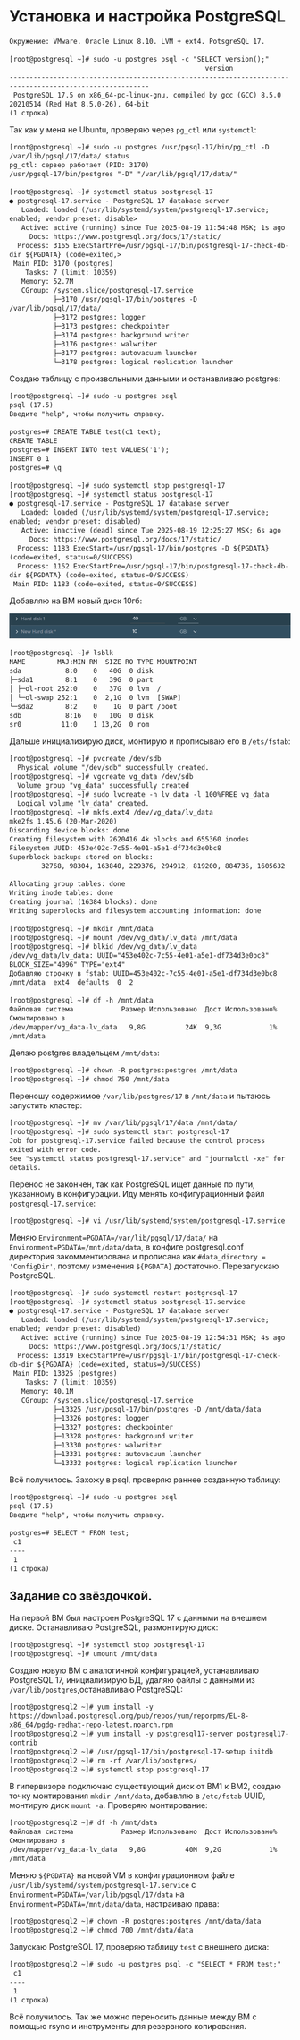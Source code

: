 # Установка и настройка PostgreSQL
```
Окружение: VMware. Oracle Linux 8.10. LVM + ext4. PotsgreSQL 17.

[root@postgresql ~]# sudo -u postgres psql -c "SELECT version();"
                                                 version
---------------------------------------------------------------------------------------------------------
 PostgreSQL 17.5 on x86_64-pc-linux-gnu, compiled by gcc (GCC) 8.5.0 20210514 (Red Hat 8.5.0-26), 64-bit
(1 строка)
```
Так как у меня не Ubuntu, проверяю через `pg_ctl` или `systemctl`:
```
[root@postgresql ~]# sudo -u postgres /usr/pgsql-17/bin/pg_ctl -D /var/lib/pgsql/17/data/ status
pg_ctl: сервер работает (PID: 3170)
/usr/pgsql-17/bin/postgres "-D" "/var/lib/pgsql/17/data/"

[root@postgresql ~]# systemctl status postgresql-17
● postgresql-17.service - PostgreSQL 17 database server
   Loaded: loaded (/usr/lib/systemd/system/postgresql-17.service; enabled; vendor preset: disable>
   Active: active (running) since Tue 2025-08-19 11:54:48 MSK; 1s ago
     Docs: https://www.postgresql.org/docs/17/static/
  Process: 3165 ExecStartPre=/usr/pgsql-17/bin/postgresql-17-check-db-dir ${PGDATA} (code=exited,>
 Main PID: 3170 (postgres)
    Tasks: 7 (limit: 10359)
   Memory: 52.7M
   CGroup: /system.slice/postgresql-17.service
           ├─3170 /usr/pgsql-17/bin/postgres -D /var/lib/pgsql/17/data/
           ├─3172 postgres: logger
           ├─3173 postgres: checkpointer
           ├─3174 postgres: background writer
           ├─3176 postgres: walwriter
           ├─3177 postgres: autovacuum launcher
           └─3178 postgres: logical replication launcher
```
Создаю таблицу с произвольными данными и останавливаю postgres:
```
[root@postgresql ~]# sudo -u postgres psql
psql (17.5)
Введите "help", чтобы получить справку.

postgres=# CREATE TABLE test(c1 text);
CREATE TABLE
postgres=# INSERT INTO test VALUES('1');
INSERT 0 1
postgres=# \q

[root@postgresql ~]# sudo systemctl stop postgresql-17
[root@postgresql ~]# systemctl status postgresql-17
● postgresql-17.service - PostgreSQL 17 database server
   Loaded: loaded (/usr/lib/systemd/system/postgresql-17.service; enabled; vendor preset: disabled)
   Active: inactive (dead) since Tue 2025-08-19 12:25:27 MSK; 6s ago
     Docs: https://www.postgresql.org/docs/17/static/
  Process: 1183 ExecStart=/usr/pgsql-17/bin/postgres -D ${PGDATA} (code=exited, status=0/SUCCESS)
  Process: 1162 ExecStartPre=/usr/pgsql-17/bin/postgresql-17-check-db-dir ${PGDATA} (code=exited, status=0/SUCCESS)
 Main PID: 1183 (code=exited, status=0/SUCCESS)
```
Добавляю на ВМ новый диск 10гб:

![новый диск](https://github.com/H311A/otus-PostgreSQL-2025-07-KocherovaAO/raw/main/Домашние%20Задания/Скриншоты/hmwk3screen1.png)
```
[root@postgresql ~]# lsblk
NAME        MAJ:MIN RM  SIZE RO TYPE MOUNTPOINT
sda           8:0    0   40G  0 disk
├─sda1        8:1    0   39G  0 part
│ ├─ol-root 252:0    0   37G  0 lvm  /
│ └─ol-swap 252:1    0  2,1G  0 lvm  [SWAP]
└─sda2        8:2    0    1G  0 part /boot
sdb           8:16   0   10G  0 disk
sr0          11:0    1 13,2G  0 rom
```
Дальше инициализирую диск, монтирую и прописываю его в `/ets/fstab`:
```
[root@postgresql ~]# pvcreate /dev/sdb
  Physical volume "/dev/sdb" successfully created.
[root@postgresql ~]# vgcreate vg_data /dev/sdb
  Volume group "vg_data" successfully created
[root@postgresql ~]# sudo lvcreate -n lv_data -l 100%FREE vg_data
  Logical volume "lv_data" created.
[root@postgresql ~]# mkfs.ext4 /dev/vg_data/lv_data
mke2fs 1.45.6 (20-Mar-2020)
Discarding device blocks: done
Creating filesystem with 2620416 4k blocks and 655360 inodes
Filesystem UUID: 453e402c-7c55-4e01-a5e1-df734d3e0bc8
Superblock backups stored on blocks:
        32768, 98304, 163840, 229376, 294912, 819200, 884736, 1605632

Allocating group tables: done
Writing inode tables: done
Creating journal (16384 blocks): done
Writing superblocks and filesystem accounting information: done

[root@postgresql ~]# mkdir /mnt/data
[root@postgresql ~]# mount /dev/vg_data/lv_data /mnt/data
[root@postgresql ~]# blkid /dev/vg_data/lv_data
/dev/vg_data/lv_data: UUID="453e402c-7c55-4e01-a5e1-df734d3e0bc8" BLOCK_SIZE="4096" TYPE="ext4"
Добавляю строчку в fstab: UUID=453e402c-7c55-4e01-a5e1-df734d3e0bc8  /mnt/data  ext4  defaults  0  2

[root@postgresql ~]# df -h /mnt/data
Файловая система            Размер Использовано  Дост Использовано% Cмонтировано в
/dev/mapper/vg_data-lv_data   9,8G          24K  9,3G            1% /mnt/data
```
Делаю postgres владельцем `/mnt/data`:
```
[root@postgresql ~]# chown -R postgres:postgres /mnt/data
[root@postgresql ~]# chmod 750 /mnt/data
```
Переношу содержимое `/var/lib/postgres/17` в `/mnt/data` и пытаюсь запустить кластер: 
```
[root@postgresql ~]# mv /var/lib/pgsql/17/data /mnt/data/
[root@postgresql ~]# sudo systemctl start postgresql-17
Job for postgresql-17.service failed because the control process exited with error code.
See "systemctl status postgresql-17.service" and "journalctl -xe" for details.
```
Перенос не закончен, так как PostgreSQL ищет данные по пути, указанному в конфигурации. Иду менять конфигурационный файл `postgresql-17.service`:
```
[root@postgresql ~]# vi /usr/lib/systemd/system/postgresql-17.service
```
Меняю `Environment=PGDATA=/var/lib/pgsql/17/data/` на `Environment=PGDATA=/mnt/data/data`, в конфиге postgresql.conf директория закомментирована и прописана как `#data_directory = 'ConfigDir'`, поэтому изменения `${PGDATA}` достаточно. Перезапускаю PostgreSQL. 
```
[root@postgresql ~]# sudo systemctl restart postgresql-17
[root@postgresql ~]# systemctl status postgresql-17.service
● postgresql-17.service - PostgreSQL 17 database server
   Loaded: loaded (/usr/lib/systemd/system/postgresql-17.service; enabled; vendor preset: disabled)
   Active: active (running) since Tue 2025-08-19 12:54:31 MSK; 4s ago
     Docs: https://www.postgresql.org/docs/17/static/
  Process: 13319 ExecStartPre=/usr/pgsql-17/bin/postgresql-17-check-db-dir ${PGDATA} (code=exited, status=0/SUCCESS)
 Main PID: 13325 (postgres)
    Tasks: 7 (limit: 10359)
   Memory: 40.1M
   CGroup: /system.slice/postgresql-17.service
           ├─13325 /usr/pgsql-17/bin/postgres -D /mnt/data/data
           ├─13326 postgres: logger
           ├─13327 postgres: checkpointer
           ├─13328 postgres: background writer
           ├─13330 postgres: walwriter
           ├─13331 postgres: autovacuum launcher
           └─13332 postgres: logical replication launcher
```
Всё получилось. Захожу в psql, проверяю раннее созданную таблицу:
```
[root@postgresql ~]# sudo -u postgres psql
psql (17.5)
Введите "help", чтобы получить справку.

postgres=# SELECT * FROM test;
 c1
----
 1
(1 строка)
```

## Задание со звёздочкой.

На первой ВМ был настроен PostgreSQL 17 с данными на внешнем диске. Останавливаю PostgreSQL, размонтирую диск:
```
[root@postgresql ~]# systemctl stop postgresql-17
[root@postgresql ~]# umount /mnt/data
```
Создаю новую ВМ с аналогичной конфигурацией, устанавливаю PostgreSQL 17, инициализирую БД, удаляю файлы с данными из `/var/lib/postgres`,останавливаю PostgreSQL:
```
[root@postgresql2 ~]# yum install -y https://download.postgresql.org/pub/repos/yum/reporpms/EL-8-x86_64/pgdg-redhat-repo-latest.noarch.rpm
[root@postgresql2 ~]# yum install -y postgresql17-server postgresql17-contrib
[root@postgresql2 ~]# /usr/pgsql-17/bin/postgresql-17-setup initdb
[root@postgresql2 ~]# rm -rf /var/lib/postgres/
[root@postgresql2 ~]# systemctl stop postgresql-17
```
В гипервизоре подключаю существующий диск от ВМ1 к ВМ2, создаю точку монтирования `mkdir /mnt/data`, добавляю в `/etc/fstab` UUID, монтирую диск `mount -a`. Проверяю монтирование: 
```
[root@postgresql2 ~]# df -h /mnt/data
Файловая система            Размер Использовано  Дост Использовано% Cмонтировано в
/dev/mapper/vg_data-lv_data   9,8G          40M  9,2G            1% /mnt/data
```
Меняю `${PGDATA}` на новой VM в конфигурационном файле `/usr/lib/systemd/system/postgresql-17.service` c `Environment=PGDATA=/var/lib/pgsql/17/data` на `Environment=PGDATA=/mnt/data/data`, настраиваю права:
```
[root@postgresql2 ~]# chown -R postgres:postgres /mnt/data/data
[root@postgresql2 ~]# chmod 700 /mnt/data/data
```
Запускаю PostgreSQL 17, проверяю таблицу `test` с внешнего диска: 
```
[root@postgresql2 ~]# sudo -u postgres psql -c "SELECT * FROM test;"
 c1 
----
 1
(1 строка)
```
Всё получилось. Так же можно переносить данные между ВМ с помощью rsync и инструменты для резервного копирования.
